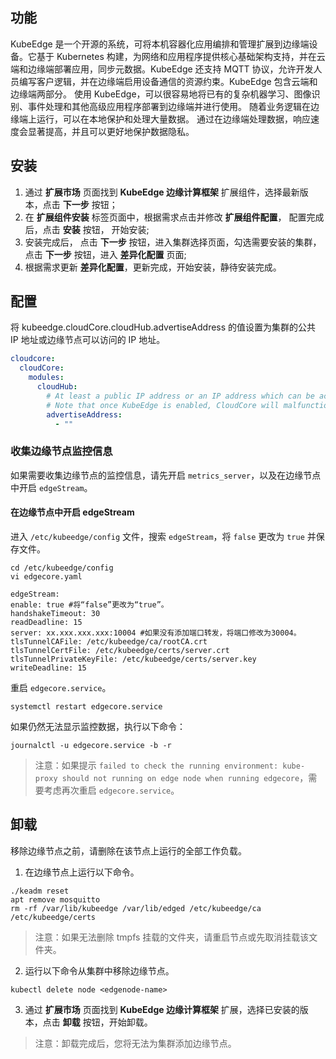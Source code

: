 ## 功能
KubeEdge 是一个开源的系统，可将本机容器化应用编排和管理扩展到边缘端设备。它基于 Kubernetes 构建，为网络和应用程序提供核心基础架构支持，并在云端和边缘端部署应用，同步元数据。KubeEdge 还支持 MQTT 协议，允许开发人员编写客户逻辑，并在边缘端启用设备通信的资源约束。KubeEdge 包含云端和边缘端两部分。
使用 KubeEdge，可以很容易地将已有的复杂机器学习、图像识别、事件处理和其他高级应用程序部署到边缘端并进行使用。 随着业务逻辑在边缘端上运行，可以在本地保护和处理大量数据。 通过在边缘端处理数据，响应速度会显著提高，并且可以更好地保护数据隐私。

## 安装

1. 通过 **扩展市场** 页面找到 **KubeEdge 边缘计算框架** 扩展组件，选择最新版本，点击 **下一步** 按钮；
2. 在 **扩展组件安装** 标签页面中，根据需求点击并修改 **扩展组件配置**， 配置完成后，点击 **安装** 按钮， 开始安装;
3. 安装完成后， 点击 **下一步** 按钮，进入集群选择页面，勾选需要安装的集群，点击 **下一步** 按钮，进入 **差异化配置** 页面;
4. 根据需求更新 **差异化配置**，更新完成，开始安装，静待安装完成。

## 配置

将 kubeedge.cloudCore.cloudHub.advertiseAddress 的值设置为集群的公共 IP 地址或边缘节点可以访问的 IP 地址。

```yaml
cloudcore:
  cloudCore:
    modules:
      cloudHub:
        # At least a public IP address or an IP address which can be accessed by edge nodes must be provided.
        # Note that once KubeEdge is enabled, CloudCore will malfunction if the address is not provided.
        advertiseAddress:
          - ""
```
### 收集边缘节点监控信息

如果需要收集边缘节点的监控信息，请先开启 `metrics_server`，以及在边缘节点中开启 `edgeStream`。

#### 在边缘节点中开启 edgeStream
进入 `/etc/kubeedge/config` 文件，搜索 `edgeStream`，将 `false` 更改为 `true` 并保存文件。

```
cd /etc/kubeedge/config
vi edgecore.yaml
```

```
edgeStream:
enable: true #将“false”更改为“true”。
handshakeTimeout: 30
readDeadline: 15
server: xx.xxx.xxx.xxx:10004 #如果没有添加端口转发，将端口修改为30004。
tlsTunnelCAFile: /etc/kubeedge/ca/rootCA.crt
tlsTunnelCertFile: /etc/kubeedge/certs/server.crt
tlsTunnelPrivateKeyFile: /etc/kubeedge/certs/server.key
writeDeadline: 15
```

重启 `edgecore.service`。

```
systemctl restart edgecore.service
```

如果仍然无法显示监控数据，执行以下命令：

```
journalctl -u edgecore.service -b -r
```

> 注意：如果提示 `failed to check the running environment: kube-proxy should not running on edge node when running edgecore`，需要考虑再次重启 `edgecore.service`。


## 卸载

移除边缘节点之前，请删除在该节点上运行的全部工作负载。

1. 在边缘节点上运行以下命令。

```
./keadm reset
apt remove mosquitto
rm -rf /var/lib/kubeedge /var/lib/edged /etc/kubeedge/ca /etc/kubeedge/certs
```

> 注意：如果无法删除 tmpfs 挂载的文件夹，请重启节点或先取消挂载该文件夹。

2. 运行以下命令从集群中移除边缘节点。

```
kubectl delete node <edgenode-name>
```

3. 通过 **扩展市场** 页面找到 **KubeEdge 边缘计算框架** 扩展，选择已安装的版本，点击 **卸载** 按钮，开始卸载。

> 注意：卸载完成后，您将无法为集群添加边缘节点。